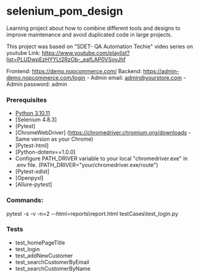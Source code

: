 # selenium_pom_design
Learning project about how to combine different tools and designs to improve maintenance and avoid duplicated code in large projects.

This project was based on "SDET- QA Automation Techie" video series on youtube Link: https://www.youtube.com/playlist?list=PLUDwpEzHYYLt2RzOb-_eafLAP0VSoyJhf

Frontend: https://demo.nopcommerce.com/
Backend: https://admin-demo.nopcommerce.com/login
    - Admin email: admin@yourstore.com
    - Admin password: admin

### Prerequisites
- [Python 3.10.11](https://www.example.com)
- [Selenium 4.8.3]
- [Pytest]
- [ChromeWebDriver] (https://chromedriver.chromium.org/downloads - Same version as your Chrome)
- [Pytest-html]
- [Python-dotenv==1.0.0]
- Configure PATH_DRIVER variable to your local "chromedriver.exe" in .env file. (PATH_DRIVER="your/chromedriver.exe/route")
- [Pytest-xdist]
- [Openpyxl]
- [Allure-pytest]

### Commands: 
pytest -s -v  -n=2 --html=reports\\report.html testCases\\test_login.py

### Tests
-   test_homePageTitle
-   test_login
-   test_addNewCustomer
-   test_searchCustomerByEmail
-   test_searchCustomerByName
